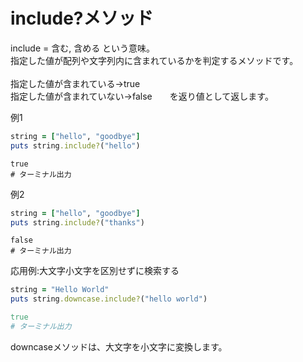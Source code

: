 # include?メソッド
include = 含む, 含める という意味。<br>
指定した値が配列や文字列内に含まれているかを判定するメソッドです。<br><br>
指定した値が含まれている→true<br>
指定した値が含まれていない→false　　を返り値として返します。<br>

例1
```ruby
string = ["hello", "goodbye"]
puts string.include?("hello")
```

```
true
# ターミナル出力
```
例2
```ruby
string = ["hello", "goodbye"]
puts string.include?("thanks")
```

```
false
# ターミナル出力
```

応用例:大文字小文字を区別せずに検索する
```ruby
string = "Hello World"
puts string.downcase.include?("hello world")
```
```ruby
true
# ターミナル出力
```
downcaseメソッドは、大文字を小文字に変換します。
